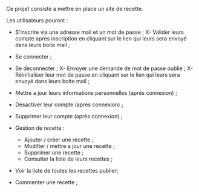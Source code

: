Ce projet consiste a mettre en place un site de recette.

Les utilisateurs pouront : 
- S'inscrire via une adresse mail et un mot de passe ;
X- Valider leurs compte après inscription en cliquant sur le lien qui leurs sera envoyé dans leurs boite mail ;
- Se connecter ;
- Se deconnecter ;
X- Envoyer une demande de mot de passe oublié ;
X- Réinitialiser leur mot de passe en cliquant sur le lien qui leurs sera envoyé dans leurs boite mail ;
- Mettre a jour leurs informations personnelles (après connexion) ;
- Désactiver leur compte (après connexion) ;
- Supprimer leur compte (après connexion) ;
- Gestion de recette : 
    - Ajouter / créer une recette ;
    - Modifier / mettre a jour une recette ;
    - Supprimer une recette ;
    - Consulter la liste de leurs recettes ;

- Voir la liste de toutes les recettes publier;
- Commenter une recette ;